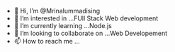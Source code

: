 - 👋 Hi, I’m @Mrinalummadising
- 👀 I’m interested in ...FUll Stack Web development
- 🌱 I’m currently learning ...Node.js 
- 💞️ I’m looking to collaborate on ...Web Developement
- 📫 How to reach me ...

<!---
Mrinalummadising/Mrinalummadising is a ✨ special ✨ repository because its `README.md` (this file) appears on your GitHub profile.
You can click the Preview link to take a look at your changes.
--->
